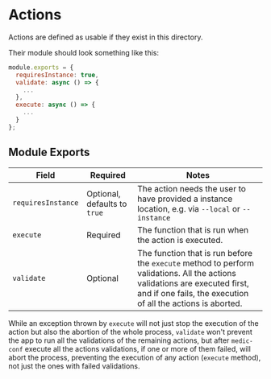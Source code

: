 # Actions

Actions are defined as usable if they exist in this directory.

Their module should look something like this:

```js
module.exports = {
  requiresInstance: true,
  validate: async () => {
    ...
  },
  execute: async () => {
    ...
  }
};
```

## Module Exports

|Field|Required|Notes|
|---|---|---|
|`requiresInstance`|Optional, defaults to `true`|The action needs the user to have provided a instance location, e.g. via `--local` or `--instance`|
|`execute`|Required|The function that is run when the action is executed.|
|`validate`|Optional|The function that is run before the `execute` method to perform validations. All the actions validations are executed first, and if one fails, the execution of all the actions is aborted.|

While an exception thrown by `execute` will not just stop the execution of the action but also the abortion of the whole process, `validate` won't prevent the app to run all the validations of the remaining actions, but after `medic-conf` execute all the actions validations, if one or more of them failed, will abort the process, preventing the execution of any action (`execute` method), not just the ones with failed validations.